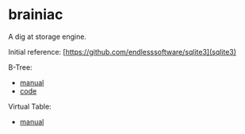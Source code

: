 # brainiac

A dig at storage engine.

Initial reference: [https://github.com/endlesssoftware/sqlite3](sqlite3)

B-Tree:

- [manual](https://www.sqlite.org/fileformat2.html#b_tree_pages)
- [code](https://github.com/sqlite/sqlite/blob/master/src/btreeInt.h)

Virtual Table:

- [manual](https://www.sqlite.org/vtab.html)
